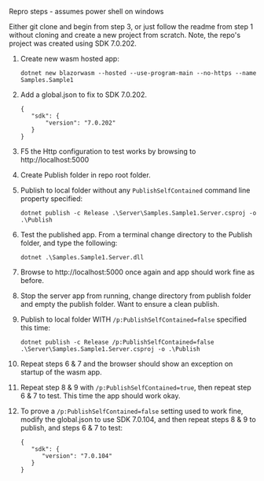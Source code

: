Repro steps - assumes power shell on windows

Either git clone and begin from step 3, or just follow the readme from step 1 without cloning and create a new project from scratch.  Note, the repo's project was created using SDK 7.0.202.

1. Create new wasm hosted app:

   ```
   dotnet new blazorwasm --hosted --use-program-main --no-https --name Samples.Sample1
   ````

2. Add a global.json to fix to SDK 7.0.202.

   ```
   {
      "sdk": {
          "version": "7.0.202"
      }
   }
   ```

3. F5 the Http configuration to test works by browsing to http://localhost:5000

4. Create Publish folder in repo root folder.

5. Publish to local folder without any `PublishSelfContained` command line property specified:

   ```
   dotnet publish -c Release .\Server\Samples.Sample1.Server.csproj -o .\Publish
   ```

6. Test the published app.  From a terminal change directory to the Publish folder, and type the following:

   ```
   dotnet .\Samples.Sample1.Server.dll
   ```

7. Browse to http://localhost:5000 once again and app should work fine as before.

8. Stop the server app from running, change directory from publish folder and empty the publish folder.  Want to ensure a clean publish.

9. Publish to local folder WITH `/p:PublishSelfContained=false` specified this time:

   ```
   dotnet publish -c Release /p:PublishSelfContained=false .\Server\Samples.Sample1.Server.csproj -o .\Publish
   ```

10. Repeat steps 6 & 7 and the browser should show an exception on startup of the wasm app.

11. Repeat step 8 & 9 with `/p:PublishSelfContained=true`, then repeat step 6 & 7 to test.  This time the app should work okay.

12. To prove a `/p:PublishSelfContained=false` setting used to work fine, modify the global.json to use SDK 7.0.104, and then repeat steps 8 & 9 to publish, and steps 6 & 7 to test:

    ```
    {
       "sdk": {
          "version": "7.0.104"
       }
    }
    ```
